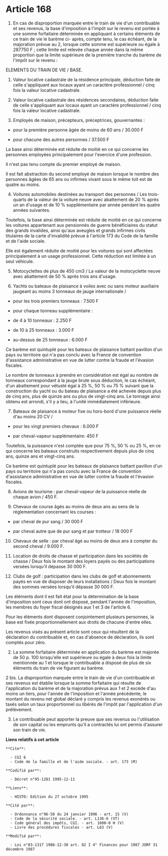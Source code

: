 # Article 168

1. En cas de disproportion marquée entre le train de vie d'un contribuable et ses revenus, la base d'imposition à l'impôt sur
le revenu est portée à une somme forfaitaire déterminée en appliquant à certains éléments de ce train de vie le barème ci-
après, compte tenu, le cas échéant, de la majoration prévue au 2, lorsque cette somme est supérieure ou égale à 287750 F ;
cette limite est relevée chaque année dans la même proportion que la limite supérieure de la première tranche du barème de
l'impôt sur le revenu :

ELEMENTS DU TRAIN DE VIE / BASE.

1. Valeur locative cadastrale de la résidence principale, déduction faite de celle s'appliquant aux locaux ayant un caractère
professionnel / cinq fois la valeur locative cadastrale.

2. Valeur locative cadastrale des résidences secondaires, déduction faite de celle s'appliquant aux locaux ayant un caractère
professionnel / cinq fois la valeur locative cadastrale.

3. Employés de maison, précepteurs, préceptrices, gouvernantes :

- pour la première personne âgée de moins de 60 ans / 30.000 F

- pour chacune des autres personnes / 37.500 F

La base ainsi déterminée est réduite de moitié en ce qui concerne les personnes employées principalement pour l'exercice
d'une profession.

Il n'est pas tenu compte du premier employé de maison.

Il est fait abstraction du second employé de maison lorsque le nombre des personnes âgées de 65 ans ou infirmes vivant sous
le même toit est de quatre au moins.

4. Voitures automobiles destinées au transport des personnes / Les trois-quarts de la valeur de la voiture neuve avec
abattement de 20 % après un an d'usage et de 10 % supplémentaire par année pendant les quatre années suivantes.

Toutefois, la base ainsi déterminée est réduite de moitié en ce qui concerne les voitures appartenant aux pensionnés de
guerre bénéficiaires du statut des grands invalides, ainsi qu'aux aveugles et grands infirmes civils titulaires de la carte
d'invalidité prévue à l'article 173 du Code de la famille et de l'aide sociale.

Elle est également réduite de moitié pour les voitures qui sont affectées principalement à un usage professionnel. Cette
réduction est limitée à un seul véhicule.

5. Motocyclettes de plus de 450 cm3 / La valeur de la motocyclette neuve avec abattement de 50 % après trois ans d'usage.

6. Yachts ou bateaux de plaisance à voiles avec ou sans moteur auxiliaire jaugeant au moins 3 tonneaux de jauge
internationale /

- pour les trois premiers tonneaux : 7.500 F

- pour chaque tonneau supplémentaire :

- de 4 à 10 tonneaux : 2.250 F

- de 10 à 25 tonneaux : 3.000 F

- au-dessus de 25 tonneaux : 6.000 F

Ce barème est quintuplé pour les bateaux de plaisance battant pavillon d'un pays ou territoire qui n'a pas conclu avec la
France de convention d'assistance administrative en vue de lutter contre la fraude et l'évasion fiscales.

Le nombre de tonneaux à prendre en considération est égal au nombre de tonneaux correspondant à la jauge brute sous
déduction, le cas échéant, d'un abattement pour vétusté égal à 25 %, 50 % ou 75 % suivant que la construction du yacht ou du
bateau de plaisance a été achevée depuis plus de cinq ans, plus de quinze ans ou plus de vingt-cinq ans. Le tonnage ainsi
obtenu est arrondi, s'il y a lieu, à l'unité immédiatement inférieure.

7. Bateaux de plaisance à moteur fixe ou hors-bord d'une puissance réelle d'au moins 20 CV /

- pour les vingt premiers chevaux : 6.000 F

- par cheval-vapeur supplémentaire: 450 F

Toutefois, la puissance n'est comptée que pour 75 %, 50 % ou 25 %, en ce qui concerne les bateaux construits respectivement
depuis plus de cinq ans, quinze ans et vingt-cinq ans.

Ce barème est quintuplé pour les bateaux de plaisance battant pavillon d'un pays ou territoire qui n'a pas conclu avec la
France de convention d'assistance administrative en vue de lutter contre la fraude et l'évasion fiscales.

8. Avions de tourisme : par cheval-vapeur de la puissance réelle de chaque avion / 450 F.

9. Chevaux de course âgés au moins de deux ans au sens de la réglementation concernant les courses :

- par cheval de pur sang / 30 000 F 

- par cheval autre que de pur sang et par trotteur / 18 000 F

10. Chevaux de selle : par cheval âgé au moins de deux ans à compter du second cheval / 9.000 F.

11. Location de droits de chasse et participation dans les sociétés de chasse / Deux fois le montant des loyers payés ou des
participations versées lorsqu'il dépasse 30 000 F.

12. Clubs de golf : participation dans les clubs de golf et abonnements payés en vue de disposer de leurs installations /
Deux fois le montant des sommes versées lorsqu'il dépasse 30 000 F.

Les éléments dont il est fait état pour la détermination de la base d'imposition sont ceux dont ont disposé, pendant l'année
de l'imposition, les membres du foyer fiscal désignés aux 1 et 3 de l'article 6.

Pour les éléments dont disposent conjointement plusieurs personnes, la base est fixée proportionnellement aux droits de
chacune d'entre elles.

Les revenus visés au présent article sont ceux qui résultent de la déclaration du contribuable et, en cas d'absence de
déclaration, ils sont comptés pour zéro.

2. La somme forfaitaire déterminée en application du barème est majorée de 50 p. 100 lorsqu'elle est supérieure ou égale à
deux fois la limite mentionnée au 1 et lorsque le contribuable a disposé de plus de six éléments du train de vie figurant au
barème.

2 bis. La disproportion marquée entre le train de vie d'un contribuable et ses revenus est établie lorsque la somme
forfaitaire qui résulte de l'application du barème et de la majoration prévus aux 1 et 2 excède d'au moins un tiers, pour
l'année de l'imposition et l'année précédente, le montant du revenu net global déclaré y compris les revenus exonérés ou
taxés selon un taux proportionnel ou libérés de l'impôt par l'application d'un prélèvement.

3. Le contribuable peut apporter la preuve que ses revenus ou l'utilisation de son capital ou les emprunts qu'il a contractés
lui ont permis d'assurer son train de vie.

**Liens relatifs à cet article**

	**Cite**:

	  - CGI 6
	  - Code de la famille et de l'aide sociale. - art. 173 (M)

	**Codifié par**:

	  - Décret n°95-1281 1995-12-11

	**Liens**:

	  - HISTO: Edition du 27 octobre 1995

	**Cité par**:

	  - Ordonnance n°96-50 du 24 janvier 1996 - art. 15 (V)
	  - Code de la sécurité sociale. - art. L136-6 (VT)
	  - Code général des impôts, CGI. - art. 1600-0 H (V)
	  - Livre des procédures fiscales - art. L63 (V)

	**Modifié par**:

	  - Loi n°83-1317 1986-12-30 art. 82 I 4° Finances pour 1987 JORF 31 décembre 1987
